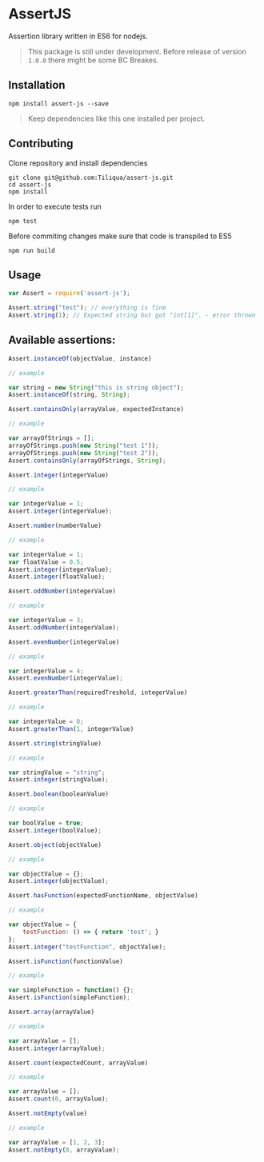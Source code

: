 # AssertJS

Assertion library written in ES6 for nodejs.

> This package is still under development. Before release of version ``1.0.0`` there might be some BC Breakes.  

## Installation

```
npm install assert-js --save
```

> Keep dependencies like this one installed per project.

## Contributing

Clone repository and install dependencies

```
git clone git@github.com:Tiliqua/assert-js.git
cd assert-js
npm install
```

In order to execute tests run

```
npm test
```

Before commiting changes make sure that code is transpiled to ES5

```
npm run build
```

## Usage

```js
var Assert = require('assert-js');

Assert.string("test"); // everything is fine
Assert.string(1); // Expected string but got "int[1]". - error thrown
```

## Available assertions:

```js
Assert.instanceOf(objectValue, instance)

// example

var string = new String("this is string object");
Assert.instanceOf(string, String);
```

```js
Assert.containsOnly(arrayValue, expectedInstance)

// example

var arrayOfStrings = [];
arrayOfStrings.push(new String("test 1"));
arrayOfStrings.push(new String("test 2"));
Assert.containsOnly(arrayOfStrings, String);
```

```js
Assert.integer(integerValue)

// example

var integerValue = 1;
Assert.integer(integerValue);
```

```js
Assert.number(numberValue)

// example

var integerValue = 1;
var floatValue = 0.5;
Assert.integer(integerValue);
Assert.integer(floatValue);
```

```js
Assert.oddNumber(integerValue)

// example

var integerValue = 3;
Assert.oddNumber(integerValue);
```

```js
Assert.evenNumber(integerValue)

// example

var integerValue = 4;
Assert.evenNumber(integerValue);
```

```js
Assert.greaterThan(requiredTreshold, integerValue)

// example

var integerValue = 0;
Assert.greaterThan(1, integerValue)
```

```js
Assert.string(stringValue)

// example

var stringValue = "string";
Assert.integer(stringValue);
```

```js
Assert.boolean(booleanValue)

// example

var boolValue = true;
Assert.integer(boolValue);
```

```js
Assert.object(objectValue)

// example

var objectValue = {};
Assert.integer(objectValue);
```

```js
Assert.hasFunction(expectedFunctionName, objectValue)

// example

var objectValue = {
    testFunction: () => { return 'test'; }
};
Assert.integer("testFunction", objectValue);
```

```js
Assert.isFunction(functionValue)

// example

var simpleFunction = function() {};
Assert.isFunction(simpleFunction);
```

```js
Assert.array(arrayValue)

// example

var arrayValue = [];
Assert.integer(arrayValue);
```

```js
Assert.count(expectedCount, arrayValue)

// example

var arrayValue = [];
Assert.count(0, arrayValue);
```

```js
Assert.notEmpty(value)

// example

var arrayValue = [1, 2, 3];
Assert.notEmpty(0, arrayValue);
```


